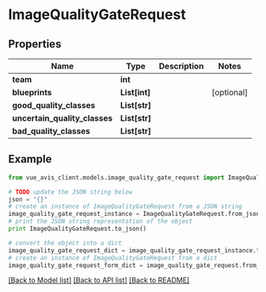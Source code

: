 # ImageQualityGateRequest


## Properties

Name | Type | Description | Notes
------------ | ------------- | ------------- | -------------
**team** | **int** |  | 
**blueprints** | **List[int]** |  | [optional] 
**good_quality_classes** | **List[str]** |  | 
**uncertain_quality_classes** | **List[str]** |  | 
**bad_quality_classes** | **List[str]** |  | 

## Example

```python
from vue_avis_client.models.image_quality_gate_request import ImageQualityGateRequest

# TODO update the JSON string below
json = "{}"
# create an instance of ImageQualityGateRequest from a JSON string
image_quality_gate_request_instance = ImageQualityGateRequest.from_json(json)
# print the JSON string representation of the object
print ImageQualityGateRequest.to_json()

# convert the object into a dict
image_quality_gate_request_dict = image_quality_gate_request_instance.to_dict()
# create an instance of ImageQualityGateRequest from a dict
image_quality_gate_request_form_dict = image_quality_gate_request.from_dict(image_quality_gate_request_dict)
```
[[Back to Model list]](../README.md#documentation-for-models) [[Back to API list]](../README.md#documentation-for-api-endpoints) [[Back to README]](../README.md)


